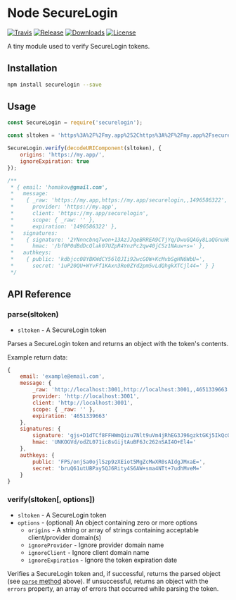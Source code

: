 # Node SecureLogin

[![Travis][travis-img]][travis-url]
[![Release][release-img]][release-url]
[![Downloads][downloads-img]][downloads-url]
[![License][license-img]][license-url]

A tiny module used to verify SecureLogin tokens.

## Installation

```bash
npm install securelogin --save
```

## Usage

```javascript
const SecureLogin = require('securelogin');

const sltoken = 'https%3A%2F%2Fmy.app%252Chttps%3A%2F%2Fmy.app%2Fsecurelogin%252C%252C1496586322%2C2YNnncbnq7won%2B13AzJJqeBRREA9CTjYq%2FDwuGQAGy8LaQGnuH6OE10oLxV4kgJJhflnqdu0qY8bBC08v969Cg%3D%3D%252C%2Fbf0P0dBdDcQlak07UZpR4YnzPc2qw40jCSz1NAuw%2Bs%3D%2Ckdbjcc08YBKWdCY56lQJIi92wcGOW%2BKcMvbSgHN6WbU%3D%252C1uP20QU%2BWYvFf1KAxn3Re0ZYd2pm5vLdQhgkXTCjl44%3D%2Chomakov%40gmail.com';

SecureLogin.verify(decodeURIComponent(sltoken), {
    origins: 'https://my.app/',
    ignoreExpiration: true
});

/**
 * { email: 'homakov@gmail.com',
 *   message:
 *    { _raw: 'https://my.app,https://my.app/securelogin,,1496586322',
 *      provider: 'https://my.app',
 *      client: 'https://my.app/securelogin',
 *      scope: { _raw: '' },
 *      expiration: '1496586322' },
 *   signatures:
 *    { signature: '2YNnncbnq7won+13AzJJqeBRREA9CTjYq/DwuGQAGy8LaQGnuH6OE10oLxV4kgJJhflnqdu0qY8bBC08v969Cg==',
 *      hmac: '/bf0P0dBdDcQlak07UZpR4YnzPc2qw40jCSz1NAuw+s=' },
 *   authkeys:
 *    { public: 'kdbjcc08YBKWdCY56lQJIi92wcGOW+KcMvbSgHN6WbU=',
 *      secret: '1uP20QU+WYvFf1KAxn3Re0ZYd2pm5vLdQhgkXTCjl44=' } }
 */
```

## API Reference

### parse(sltoken)

- `sltoken` - A SecureLogin token

Parses a SecureLogin token and returns an object with the token's contents.

Example return data:

```javascript
{
    email: 'example@email.com',
    message: {
        _raw: 'http://localhost:3001,http://localhost:3001,,4651339663',
        provider: 'http://localhost:3001',
        client: 'http://localhost:3001',
        scope: { _raw: '' },
        expiration: '4651339663'
    },
    signatures: {
        signature: 'gjs+D1dTCf8FFHWmQizu7Nlt9uVm4jRhEG3J96gzktGKj5IkQcOb+qkJyTEBt9LY99pqqNrtKwxXNrlRyvocAA==',
        hmac: 'UNKOGVd/odZL071ic8sGijtAuBF6Jc262nSAI4O+El4='
    },
    authkeys: {
        public: 'FPS/onjSa0ojlSzp9zXEiot5MgZcMwXR0sAIdgJMxaE=',
        secret: 'bruQ61utUBPay5QJ6Rity4S6AW+sma4NTt+7udhMveM='
    }
}
```

### verify(sltoken[, options])

- `sltoken` - A SecureLogin token
- `options` - (optional) An object containing zero or more options
    - `origins` - A string or array of strings containing acceptable
    client/provider domain(s)
    - `ignoreProvider` - Ignore provider domain name
    - `ignoreClient` - Ignore client domain name
    - `ignoreExpiration` - Ignore the token expiration date

Verifies a SecureLogin token and, if successful, returns the parsed object (see
[`parse` method](#parsesltoken) above). If unsuccessful, returns an object
with the `errors` property, an array of errors that occurred while parsing the
token.

<!-- Badges -->

[travis-img]: https://img.shields.io/travis/andrewda/node-securelogin.svg?style=flat-square
[travis-url]: https://travis-ci.org/andrewda/node-securelogin
[release-img]: https://img.shields.io/npm/v/securelogin.svg?style=flat-square
[release-url]: https://www.npmjs.com/package/securelogin
[downloads-img]: https://img.shields.io/npm/dm/securelogin.svg?style=flat-square
[downloads-url]: https://www.npmjs.com/package/securelogin
[license-img]: https://img.shields.io/npm/l/securelogin.svg?style=flat-square
[license-url]: https://github.com/andrewda/node-securelogin/blob/master/LICENSE

